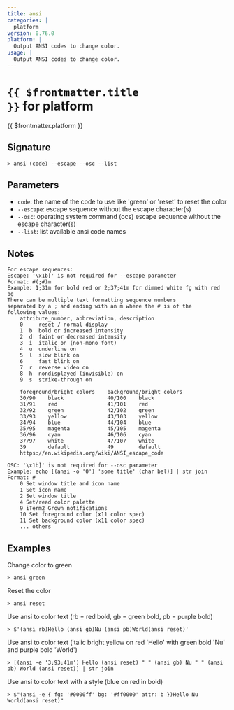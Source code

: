 ```yaml
---
title: ansi
categories: |
  platform
version: 0.76.0
platform: |
  Output ANSI codes to change color.
usage: |
  Output ANSI codes to change color.
---
```


# <code>{{ $frontmatter.title }}</code> for platform

<div class='command-title'>{{ $frontmatter.platform }}</div>

## Signature

```> ansi (code) --escape --osc --list```

## Parameters

 -  `code`: the name of the code to use like 'green' or 'reset' to reset the color
 -  `--escape`: escape sequence without the escape character(s)
 -  `--osc`: operating system command (ocs) escape sequence without the escape character(s)
 -  `--list`: list available ansi code names

## Notes
```text
For escape sequences:
Escape: '\x1b[' is not required for --escape parameter
Format: #(;#)m
Example: 1;31m for bold red or 2;37;41m for dimmed white fg with red bg
There can be multiple text formatting sequence numbers
separated by a ; and ending with an m where the # is of the
following values:
    attribute_number, abbreviation, description
    0     reset / normal display
    1  b  bold or increased intensity
    2  d  faint or decreased intensity
    3  i  italic on (non-mono font)
    4  u  underline on
    5  l  slow blink on
    6     fast blink on
    7  r  reverse video on
    8  h  nondisplayed (invisible) on
    9  s  strike-through on

    foreground/bright colors    background/bright colors
    30/90    black              40/100    black
    31/91    red                41/101    red
    32/92    green              42/102    green
    33/93    yellow             43/103    yellow
    34/94    blue               44/104    blue
    35/95    magenta            45/105    magenta
    36/96    cyan               46/106    cyan
    37/97    white              47/107    white
    39       default            49        default
    https://en.wikipedia.org/wiki/ANSI_escape_code

OSC: '\x1b]' is not required for --osc parameter
Example: echo [(ansi -o '0') 'some title' (char bel)] | str join
Format: #
    0 Set window title and icon name
    1 Set icon name
    2 Set window title
    4 Set/read color palette
    9 iTerm2 Grown notifications
    10 Set foreground color (x11 color spec)
    11 Set background color (x11 color spec)
    ... others
```
## Examples

Change color to green
```shell
> ansi green
```

Reset the color
```shell
> ansi reset
```

Use ansi to color text (rb = red bold, gb = green bold, pb = purple bold)
```shell
> $'(ansi rb)Hello (ansi gb)Nu (ansi pb)World(ansi reset)'
```

Use ansi to color text (italic bright yellow on red 'Hello' with green bold 'Nu' and purple bold 'World')
```shell
> [(ansi -e '3;93;41m') Hello (ansi reset) " " (ansi gb) Nu " " (ansi pb) World (ansi reset)] | str join
```

Use ansi to color text with a style (blue on red in bold)
```shell
> $"(ansi -e { fg: '#0000ff' bg: '#ff0000' attr: b })Hello Nu World(ansi reset)"
```

